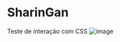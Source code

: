 # SharinGan
Teste de interação com CSS
![image](https://user-images.githubusercontent.com/53020340/181645006-c300e0e2-3285-485b-b7a4-7b532088d553.png)
